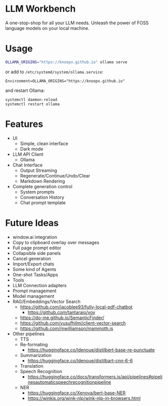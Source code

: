 # LLM Workbench

A one-stop-shop for all your LLM needs. Unleash the power of FOSS language models on your local machine.

# Usage

```bash
OLLAMA_ORIGINS="https://knoopx.github.io" ollama serve
```

or add to `/etc/systemd/system/ollama.service`:

```
Environment=OLLAMA_ORIGINS="https://knoopx.github.io"
```

and restart Ollama:

```
systemctl daemon-reload
systemctl restart ollama
```

# Features

- UI
  - Simple, clean interface
  - Dark mode
- LLM API Client
  - Ollama
- Chat Interface
  - Output Streaming
  - Regenerate/Continue/Undo/Clear
  - Markdown Rendering
- Complete generation control
  - System prompts
  - Conversation History
  - Chat prompt template

# Future Ideas

- window.ai integration
- Copy to clipboard overlay over messages
- Full page prompt editor
- Collapsible side panels
- Cancel generation
- Import/Export chats
- Some kind of Agents
- One-shot Tasks/Apps
- Tools
- LLM Connection adapters
- Prompt management
- Model management
- RAG/Embeddings/Vector Search
  - https://github.com/jacoblee93/fully-local-pdf-chatbot
    - https://github.com/tantaraio/voy
  - https://do-me.github.io/SemanticFinder/
  - https://github.com/yusufhilmi/client-vector-search
  - https://github.com/mwilliamson/mammoth.js
- Other pipelines
  - TTS
  - Re-formating
    - https://huggingface.co/ldenoue/distilbert-base-re-punctuate
  - Summarization
    - https://huggingface.co/ldenoue/distilbart-cnn-6-6
  - Translation
  - Speech Recognition
    - https://huggingface.co/docs/transformers.js/api/pipelines#pipelinesautomaticspeechrecognitionpipeline
  - NER
    - https://huggingface.co/Xenova/bert-base-NER
    - https://winkjs.org/wink-nlp/wink-nlp-in-browsers.html
